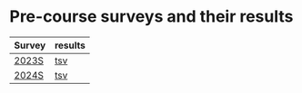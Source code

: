# Pre-course surveys and their results

| Survey                                       | results                                                                                  |
|----------------------------------------------|------------------------------------------------------------------------------------------|
| [2023S](https://forms.gle/GdBvcCoLnkAgXLy17) | [tsv](https://github.com/galicae/advanced-scseq-2023/blob/main/evaluation/pre/2023S.tsv) |
| [2024S](https://forms.gle/YiZ1iT2tRetr4fDQ6) | [tsv](https://github.com/galicae/advanced-scseq-2023/blob/main/evaluation/pre/2024S.tsv) |